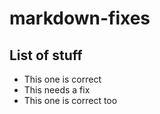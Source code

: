 # markdown-fixes

## List of stuff

- This one is correct
- This needs a fix
- This one is correct too
